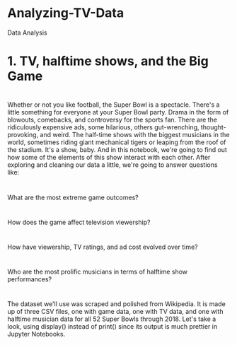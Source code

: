 # Analyzing-TV-Data
Data Analysis

# 1. TV, halftime shows, and the Big Game
#
Whether or not you like football, the Super Bowl is a spectacle. There's a little something for everyone at your Super Bowl party. Drama in the form of blowouts, comebacks, and controversy for the sports fan. There are the ridiculously expensive ads, some hilarious, others gut-wrenching, thought-provoking, and weird. The half-time shows with the biggest musicians in the world, sometimes riding giant mechanical tigers or leaping from the roof of the stadium. It's a show, baby. And in this notebook, we're going to find out how some of the elements of this show interact with each other. After exploring and cleaning our data a little, we're going to answer questions like:
#
What are the most extreme game outcomes?
#
How does the game affect television viewership?
#
How have viewership, TV ratings, and ad cost evolved over time?
#
Who are the most prolific musicians in terms of halftime show performances?
#
The dataset we'll use was scraped and polished from Wikipedia. It is made up of three CSV files, one with game data, one with TV data, and one with halftime musician data for all 52 Super Bowls through 2018. Let's take a look, using display() instead of print() since its output is much prettier in Jupyter Notebooks.
